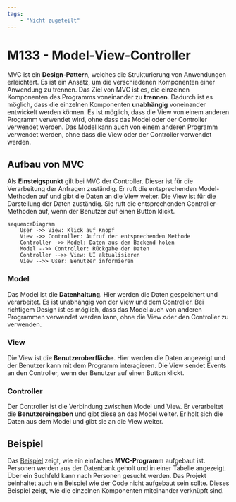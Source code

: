 ```yaml
---
tags:
    - "Nicht zugeteilt"
---
```


# M133 - Model-View-Controller

MVC ist ein **Design-Pattern**, welches die Strukturierung von Anwendungen erleichtert. Es ist ein Ansatz, um die verschiedenen Komponenten einer Anwendung zu trennen. Das Ziel von MVC ist es, die einzelnen Komponenten des Programms voneinander zu **trennen**. Dadurch ist es möglich, dass die einzelnen Komponenten **unabhängig** voneinander entwickelt werden können. Es ist möglich, dass die View von einem anderen Programm verwendet wird, ohne dass das Model oder der Controller verwendet werden. Das Model kann auch von einem anderen Programm verwendet werden, ohne dass die View oder der Controller verwendet werden.

## Aufbau von MVC

Als **Einsteigspunkt** gilt bei MVC der Controller. Dieser ist für die Verarbeitung der Anfragen zuständig. Er ruft die entsprechenden Model-Methoden auf und gibt die Daten an die View weiter. Die View ist für die Darstellung der Daten zuständig. Sie ruft die entsprechenden Controller-Methoden auf, wenn der Benutzer auf einen Button klickt.

```mermaid
sequenceDiagram
    User ->> View: Klick auf Knopf
    View ->> Controller: Aufruf der entsprechenden Methode
    Controller ->> Model: Daten aus dem Backend holen
    Model -->> Controller: Rückgabe der Daten
    Controller -->> View: UI aktualisieren
    View -->> User: Benutzer informieren
```

### Model

Das Model ist die **Datenhaltung**. Hier werden die Daten gespeichert und verarbeitet. Es ist unabhängig von der View und dem Controller. Bei richtigem Design ist es möglich, dass das Model auch von anderen Programmen verwendet werden kann, ohne die View oder den Controller zu verwenden.

### View

Die View ist die **Benutzeroberfläche**. Hier werden die Daten angezeigt und der Benutzer kann mit dem Programm interagieren. Die View sendet Events an den Controller, wenn der Benutzer auf einen Button klickt.

### Controller

Der Controller ist die Verbindung zwischen Model und View. Er verarbeitet die **Benutzereingaben** und gibt diese an das Model weiter. Er holt sich die Daten aus dem Model und gibt sie an die View weiter.

## Beispiel

Das [Beispiel](https://github.com/bztfinformatik/lernportfolio-21r8390-php/tree/main/docker/Aufgaben/004_MVC-Example) zeigt, wie ein einfaches **MVC-Programm** aufgebaut ist. Personen werden aus der Datenbank geholt und in einer Tabelle angezeigt. Über ein Suchfeld kann nach Personen gesucht werden. Das Projekt beinhaltet auch ein Beispiel wie der Code nicht aufgebaut sein sollte. Dieses Beispiel zeigt, wie die einzelnen Komponenten miteinander verknüpft sind.
